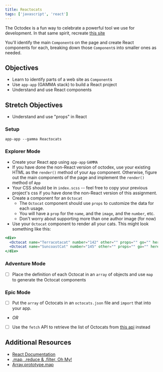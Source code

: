 ```yaml
---
title: Reactocats
tags: ['javascript', 'react']
---
```


The Octodex is a fun way to celebrate a powerful tool we use for development. In that same spirit, recreate [this site](https://octodex.github.com/)

You'll identify the main `Component`s on the page and create React components for each, breaking down those `Component`s into smaller ones as needed.

## Objectives

- Learn to identify parts of a web site as `Component`s
- Use `app-app` (GAMMA stack) to build a React project
- Understand and use React components

## Stretch Objectives

- Understand and use "props" in React

### Setup

```shell
app-app --gamma Reactocats
```

### Explorer Mode

- Create your React app using `app-app` `GAMMA`
- If you have done the non-React version of octodex, use your existing HTML as the `render()` method of your `App` component. Otherwise, figure out the main components of the page and implement the `render()` method of `App`
- Your CSS should be in `index.scss` -- feel free to copy your previous project's css if you have done the non-React version of this assignment.
- Create a component for an `Octocat`
  - The `Octocat` component should use `props` to customize the data for each usage.
  - You will have a `prop` for the `name`, and the `image`, and the `number`, etc.
  - Don't worry about supporting more than one author image (for now)
- Use your `Octocat` component to render all your cats. This might look something like this:
```jsx
<div>
  <Octocat name="Terracotacat" number="142" other="" props="" go="" here=""/>
  <Octocat name="SuncoastCat" number="145" other="" props="" go="" here=""/>
</div>
```

### Adventure Mode

- [ ] Place the definition of each Octocat in an `array` of objects and use `map` to generate the Octocat components

### Epic Mode

- [ ] Put the `array` of Octocats in an `octocats.json` file and `import` that into your app.
- _OR_
- [ ] Use the `fetch` API to retrieve the list of Octocats from [this api](https://sdg-octodex.herokuapp.com/) instead

## Additional Resources

- [React Documentation](https://reactjs.org/docs/getting-started.html)
- [.map, .reduce & .filter, Oh My!](https://www.datchley.name/working-with-collections/)
- [Array.prototype.map](https://developer.mozilla.org/en-US/docs/Web/JavaScript/Reference/Global_Objects/Array/map)
